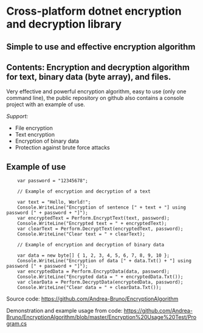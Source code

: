 # Cross-platform dotnet encryption and decryption library

## Simple to use and effective encryption algorithm

## Contents: Encryption and decryption algorithm for text, binary data (byte array), and files.

Very effective and powerful encryption algorithm, easy to use (only one command line), the public repository on github also contains a console project with an example of use.

*Support:*

- File encryption
- Text encryption
- Encryption of binary data
- Protection against brute force attacks

## Example of use
```charp
    var password = "12345678";

    // Example of encryption and decryption of a text

    var text = "Hello, World!";
    Console.WriteLine("Encryption of sentence [" + text + "] using password [" + password + "]");
    var encryptedText = Perform.EncryptText(text, password);
    Console.WriteLine("Encrypted text = " + encryptedText);
    var clearText = Perform.DecryptText(encryptedText, password);
    Console.WriteLine("Clear text = " + clearText);

    // Example of encryption and decryption of binary data

    var data = new byte[] { 1, 2, 3, 4, 5, 6, 7, 8, 9, 10 };
    Console.WriteLine("Encryption of data [" + data.Txt() + "] using password [" + password + "]");
    var encryptedData = Perform.EncryptData(data, password);
    Console.WriteLine("Encrypted data = " + encryptedData.Txt());
    var clearData = Perform.DecryptData(encryptedData, password);
    Console.WriteLine("Clear data = " + clearData.Txt());
```

Source code:
https://github.com/Andrea-Bruno/EncryptionAlgorithm

Demonstration and example usage from code:
https://github.com/Andrea-Bruno/EncryptionAlgorithm/blob/master/Encryption%20Usage%20Test/Program.cs
